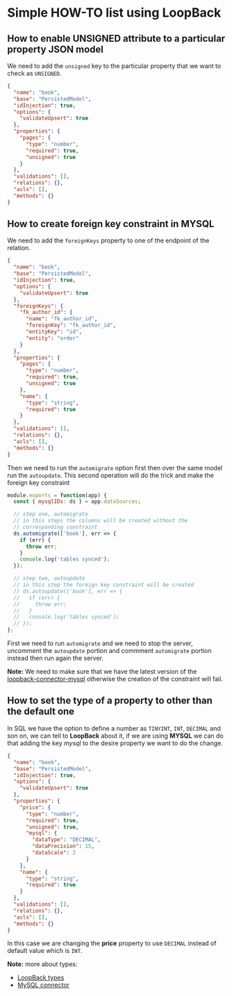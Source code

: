 # Simple HOW-TO list using LoopBack

## How to enable UNSIGNED attribute to a particular property JSON model

We need to add the `unsigned` key to the particular property that we want to
check as `UNSIGNED`.

```json
{
  "name": "book",
  "base": "PersistedModel",
  "idInjection": true,
  "options": {
    "validateUpsert": true
  },
  "properties": {
    "pages": {
      "type": "number",
      "required": true,
      "unsigned": true
    }
  },
  "validations": [],
  "relations": {},
  "acls": [],
  "methods": {}
}
```

## How to create foreign key constraint in MYSQL

We need to add the `foreignKeys` property to one of the endpoint of the
relation.

```json
{
  "name": "book",
  "base": "PersistedModel",
  "idInjection": true,
  "options": {
    "validateUpsert": true
  },
  "foreignKeys": {
    "fk_author_id": {
      "name": "fk_author_id",
      "foreignKey": "fk_author_id",
      "entityKey": "id",
      "entity": "order"
    }
  },
  "properties": {
    "pages": {
      "type": "number",
      "required": true,
      "unsigned": true
    },
    "name": {
      "type": "string",
      "required": true
    }
  },
  "validations": [],
  "relations": {},
  "acls": [],
  "methods": {}
}
```

Then we need to run the `automigrate` option first then over the same model run
the `autoupdate`. This second operation will do the trick and make the foreign
key constraint

```js
module.exports = function(app) {
  const { mysqlIDs: ds } = app.dataSources;

  // step one, automigrate
  // in this steps the columns will be created without the
  // corresponding constraint
  ds.automigrate(['book'], err => {
    if (err) {
      throw err;
    }
    console.log('tables synced');
  });

  // step two, autoupdate
  // in this step the foreign key constraint will be created
  // ds.autoupdate(['book'], err => {
  //   if (err) {
  //     throw err;
  //   }
  //   console.log('tables synced');
  // });
};
```

First we need to run `automigrate` and we need to stop the server, uncomment the
`autoupdate` portion and commment `automigrate` portion instead then run again
the server.

**Note:** We need to make sure that we have the latest version of the
[loopback-connector-mysql](https://www.npmjs.com/package/loopback-connector-mysql)
otherwise the creation of the constraint will fail.

## How to set the type of a property to other than the default one

In SQL we have the option to define a number as `TINYINT`, `INT`, `DECIMAL` and
son on, we can tell to **LoopBack** about it, if we are using **MYSQL** we can
do that adding the key _mysql_ to the desire property we want to do the change.

```json
{
  "name": "book",
  "base": "PersistedModel",
  "idInjection": true,
  "options": {
    "validateUpsert": true
  },
  "properties": {
    "price": {
      "type": "number",
      "required": true,
      "unsigned": true,
      "mysql": {
        "dataType": "DECIMAL",
        "dataPrecision": 15,
        "dataScale": 2
      }
    },
    "name": {
      "type": "string",
      "required": true
    }
  },
  "validations": [],
  "relations": {},
  "acls": [],
  "methods": {}
}
```

In this case we are changing the **price** property to use `DECIMAL` instead of
default value which is `INT`.

**Note:** more about types:

* [LoopBack types](https://loopback.io/doc/en/lb3/LoopBack-types.html)
* [MySQL connector](https://loopback.io/doc/en/lb3/MySQL-connector.html#loopback-to-mysql-types)
